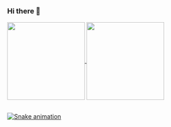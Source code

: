### Hi there 👋

<div>
  <a href="https://github.com/irissonnlima">
  <img height="180em"   align="center" src="https://github-readme-stats.vercel.app/api?username=irissonnlima&show_icons=true&theme=react&include_all_commits=true&count_private=true"/>
  <img height="180em"  align="center" src="https://github-readme-stats.vercel.app/api/top-langs/?username=irissonnlima&layout=compact&langs_count=7&theme=react" />
</div>
  
##

  ![Snake animation](https://github.com/irissonnlima/irissonnlima/blob/output/github-contribution-grid-snake.svg)
